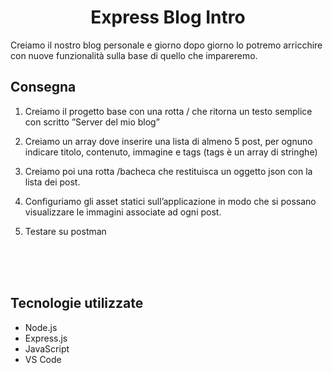 <h1 align="center"> Express Blog Intro </h1>

Creiamo il nostro blog personale e giorno dopo giorno lo potremo arricchire con nuove funzionalità sulla base di quello che impareremo. 

## Consegna

1. Creiamo il progetto base con una rotta / che ritorna un testo semplice con scritto ”Server del mio blog”

2. Creiamo un array dove inserire una lista di almeno 5 post, per ognuno indicare titolo, contenuto, immagine e tags (tags è un array di stringhe)

3. Creiamo poi una rotta /bacheca che restituisca un oggetto json con la lista dei post.

4. Configuriamo gli asset statici sull’applicazione in modo che si possano visualizzare le immagini associate ad ogni post.

5. Testare su postman
<br>
<br>
<br>

## Tecnologie utilizzate

- Node.js
- Express.js
- JavaScript
- VS Code

